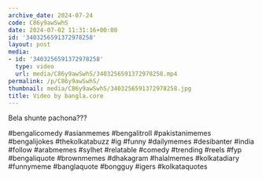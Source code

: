 ```yaml
---
archive_date: 2024-07-24
code: C86y9awSwhS
date: 2024-07-02 11:31:16+00:00
id: '3403256591372978258'
layout: post
media:
- id: '3403256591372978258'
  type: video
  url: media/C86y9awSwhS/3403256591372978258.mp4
permalink: /p/C86y9awSwhS/
thumbnail: media/C86y9awSwhS/3403256591372978258.jpg
title: Video by bangla.core
---
```


Bela shunte pachona???  
  
#bengalicomedy #asianmemes #bengalitroll #pakistanimemes #bengalijokes #thekolkatabuzz #ig #funny #dailymemes #desibanter #india #follow #arabmemes #sylhet #relatable #comedy #trending #reels #fyp #bengaliquote #brownmemes #dhakagram #halalmemes #kolkatadiary #funnymeme #banglaquote #bongguy #igers #kolkataquotes